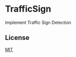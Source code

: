 # TrafficSign
Implement Traffic Sign Detection

## License
[MIT](https://choosealicense.com/licenses/mit/)

